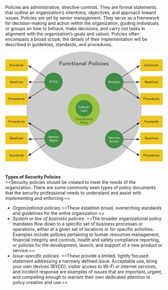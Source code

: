 Policies are administrative, directive controls. They are formal statements that outline an organization’s intentions, objectives, and approach toward issues. Policies are set by senior management. They serve as a framework for decision-making and action within the organization, guiding individuals or groups on how to behave, make decisions, and carry out tasks in alignment with the organization’s goals and values. Policies often encompass a broad scope; the details of their implementation will be described in guidelines, standards, and procedures.
   
![Exported image](Exported%20image%2020250315115810-0.png)

**Types of Security Policies**  
==Security policies should be created to meet the needs of the organization. There are some commonly seen types of policy documents that the security professional needs to understand and assist with implementing and enforcing:==

- _Organizational policies._==These establish broad, overarching standards and guidelines for the entire organization.== 
- _System or line of business policies._ ==The broader organizational policy mandates flow down to a specific set of business processes or operations, either at a given set of locations or for specific activities. Examples include policies pertaining to human resources management, financial integrity and controls, health and safety compliance reporting, or policies for the development, launch, and support of a new product or service.==
- _Issue-specific policies._ ==These provide a limited, tightly focused statement addressing a narrowly defined issue. Acceptable use, bring your own devices (BYOD), visitor access to Wi-Fi or internet services, and incident response are examples of issues that are important, urgent, and compelling enough to warrant their own dedicated attention to policy creation and use.==